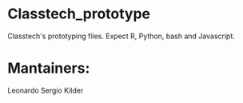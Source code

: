 # Classtech_prototype

Classtech's prototyping files. Expect R, Python, bash and Javascript.

# Mantainers:

Leonardo
Sergio
Kilder
